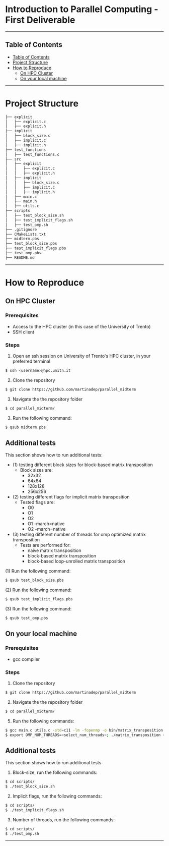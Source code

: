 # Introduction to Parallel Computing - First Deliverable
---

## Table of Contents

- [Table of Contents](#table-of-contents)
- [Project Structure](#project-structure)
- [How to Reproduce](#how-to-reproduce)
    - [On HPC Cluster](#on-hpc-cluster)
    - [On your local machine](#on-your-local-machine)
---

# Project Structure

```bash
├── explicit
│   ├── explicit.c
│   ├── explicit.h
├── implicit
│   ├── block_size.c
│   ├── implicit.c
│   ├── implicit.h
├── test_functions
│   ├── test_functions.c
├── src
│   ├── explicit
│   │   ├── explicit.c
│   │   ├── explicit.h
│   ├── implicit
│   │   ├── block_size.c
│   │   ├── implicit.c
│   │   ├── implicit.h
│   ├── main.c
│   ├── main.h
│   ├── utils.c
├── scripts
│   ├── test_block_size.sh
│   ├── test_implicit_flags.sh
│   ├── test_omp.sh
├── .gitignore
├── CMakeLists.txt
├── midterm.pbs
├── test_block_size.pbs
├── test_implicit_flags.pbs
├── test_omp.pbs
├── README.md
```
---

# How to Reproduce

## On HPC Cluster

### Prerequisites
- Access to the HPC cluster (in this case of the University of Trento)
- SSH client

### Steps
1. Open an ssh session on University of Trento's HPC cluster, in your preferred terminal
```bash
$ ssh <username>@hpc.unitn.it
```
2. Clone the repository
```bash
$ git clone https://github.com/martinadep/parallel_midterm
```
3. Navigate the the repository folder
```bash
$ cd parallel_midterm/
```
3. Run the following command:
```bash
$ qsub midterm.pbs
```
## Additional tests
This section shows how to run additional tests:
- (1) testing different block sizes for block-based matrix transposition
  - Block sizes are:
    - 32x32
    - 64x64
    - 128x128
    - 256x256
- (2) testing different flags for implicit matrix transposition
  - Tested flags are:
    - O0
    - O1
    - O2
    - O1 -march=native
    - O2 -march=native
- (3) testing different number of threads for omp optimized matrix transposition
    - Tests are performed for:
      - naive matrix transposition
      - block-based matrix transposition
      - block-based loop-unrolled matrix transposition

(1) Run the following command:
```bash
$ qsub test_block_size.pbs
```
(2) Run the following command:
```bash
$ qsub test_implicit_flags.pbs
```
(3) Run the following command:
```bash
$ qsub test_omp.pbs
```

## On your local machine

### Prerequisites
- gcc compiler

### Steps
1. Clone the repository
```bash
$ git clone https://github.com/martinadep/parallel_midterm
```
2. Navigate the the repository folder
```bash
$ cd parallel_midterm/
```
5. Run the following commands:
```bash
$ gcc main.c utils.c -std=c11 -lm -fopenmp -o bin/matrix_transposition
$ export OMP_NUM_THREADS=<select_num_threads>; ./matrix_transposition <select_matrix_size>
```

## Additional tests
This section shows how to run additional tests
1. Block-size, run the following commands:
```bash
$ cd scripts/
$ ./test_block_size.sh
```
2. Implicit flags, run the following commands:
```bash
$ cd scripts/
$ ./test_implicit_flags.sh
```
3. Number of threads, run the following commands:
```bash
$ cd scripts/
$ ./test_omp.sh
```
---
